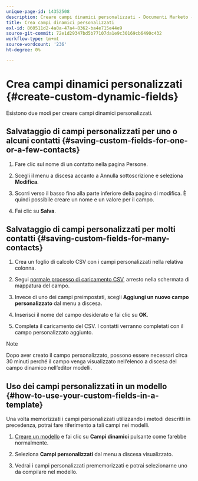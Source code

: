 ```yaml
---
unique-page-id: 14352508
description: Creare campi dinamici personalizzati - Documenti Marketo - Documentazione del prodotto
title: Crea campi dinamici personalizzati
exl-id: 860511d2-4a8a-47a4-8362-ba4e715e44e9
source-git-commit: 72e1d29347bd5b77107da1e9c30169cb6490c432
workflow-type: tm+mt
source-wordcount: '236'
ht-degree: 0%

---
```


# Crea campi dinamici personalizzati {#create-custom-dynamic-fields}

Esistono due modi per creare campi dinamici personalizzati.

## Salvataggio di campi personalizzati per uno o alcuni contatti {#saving-custom-fields-for-one-or-a-few-contacts}

1. Fare clic sul nome di un contatto nella pagina Persone.

1. Scegli il menu a discesa accanto a Annulla sottoscrizione e seleziona **Modifica**.

1. Scorri verso il basso fino alla parte inferiore della pagina di modifica. È quindi possibile creare un nome e un valore per il campo.

1. Fai clic su **Salva**.

## Salvataggio di campi personalizzati per molti contatti {#saving-custom-fields-for-many-contacts}

1. Crea un foglio di calcolo CSV con i campi personalizzati nella relativa colonna.

1. Segui [normale processo di caricamento CSV](/help/marketo/product-docs/marketo-sales-connect/people/managing-contacts/import-contacts-via-csv.md), arresto nella schermata di mappatura del campo.

1. Invece di uno dei campi preimpostati, scegli **Aggiungi un nuovo campo personalizzato** dal menu a discesa.

1. Inserisci il nome del campo desiderato e fai clic su **OK**.

1. Completa il caricamento del CSV. I contatti verranno completati con il campo personalizzato aggiunto.

>[!NOTE]
>
>Dopo aver creato il campo personalizzato, possono essere necessari circa 30 minuti perché il campo venga visualizzato nell’elenco a discesa del campo dinamico nell’editor modelli.

## Uso dei campi personalizzati in un modello {#how-to-use-your-custom-fields-in-a-template}

Una volta memorizzati i campi personalizzati utilizzando i metodi descritti in precedenza, potrai fare riferimento a tali campi nei modelli.

1. [Creare un modello](/help/marketo/product-docs/marketo-sales-connect/templates/create-a-new-template.md) e fai clic su **Campi dinamici** pulsante come farebbe normalmente.

1. Seleziona **Campi personalizzati** dal menu a discesa visualizzato.

1. Vedrai i campi personalizzati prememorizzati e potrai selezionarne uno da compilare nel modello.
